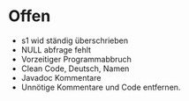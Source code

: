 # Offen
- s1 wid ständig überschrieben
- NULL abfrage fehlt
- Vorzeitiger Programmabbruch
- Clean Code, Deutsch, Namen
- Javadoc Kommentare
- Unnötige Kommentare und Code entfernen.

